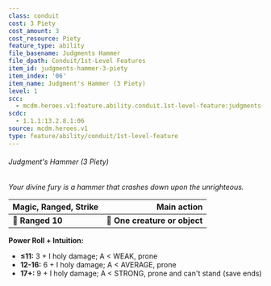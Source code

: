 ```yaml
---
class: conduit
cost: 3 Piety
cost_amount: 3
cost_resource: Piety
feature_type: ability
file_basename: Judgments Hammer
file_dpath: Conduit/1st-Level Features
item_id: judgments-hammer-3-piety
item_index: '06'
item_name: Judgment's Hammer (3 Piety)
level: 1
scc:
  - mcdm.heroes.v1:feature.ability.conduit.1st-level-feature:judgments-hammer-3-piety
scdc:
  - 1.1.1:13.2.8.1:06
source: mcdm.heroes.v1
type: feature/ability/conduit/1st-level-feature
---
```


###### Judgment's Hammer (3 Piety)

*Your divine fury is a hammer that crashes down upon the unrighteous.*

| **Magic, Ranged, Strike** |               **Main action** |
| ------------------------- | ----------------------------: |
| **📏 Ranged 10**          | **🎯 One creature or object** |

**Power Roll + Intuition:**

- **≤11:** 3 + I holy damage; A < WEAK, prone
- **12-16:** 6 + I holy damage; A < AVERAGE, prone
- **17+:** 9 + I holy damage; A < STRONG, prone and can't stand (save ends)
